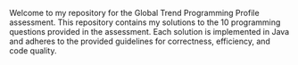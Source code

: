 Welcome to my repository for the Global Trend Programming Profile assessment. This repository contains my solutions to the 10 programming questions provided in the assessment. Each solution is implemented in Java and adheres to the provided guidelines for correctness, efficiency, and code quality.
